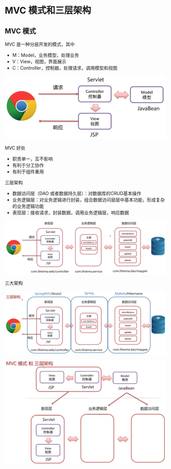 # MVC 模式和三层架构

## MVC 模式

MVC 是一种分层开发的模式，其中
- M：Model，业务模型，处理业务
- V：View，视图，界面展示
- C：Controller，控制器，处理请求，调用模型和视图

![MVC 模式](figure/w9.png)

MVC 好处
- 职责单一，互不影响
- 有利于分工协作
- 有利于组件重用

三层架构
- 数据访问层（DAO 或者数据持久层）：对数据库的CRUD基本操作
- 业务逻辑层：对业务逻辑进行封装，组合数据访问层层中基本功能，形成复杂的业务逻辑功能
- 表现层：接收请求，封装数据，调用业务逻辑层，响应数据

![三层架构](figure/w10.png)

三大架构

![三大架构](figure/w11.png)

![关系](figure/w12.png)







